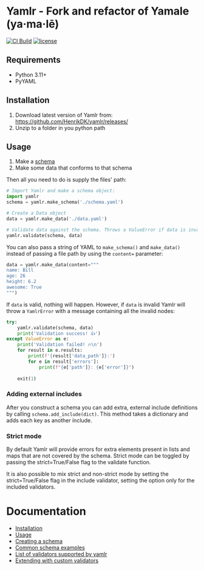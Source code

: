 # Yamlr - Fork and refactor of Yamale (ya·ma·lē)
[![CI Build](https://github.com/HenrikDK/yamlr/actions/workflows/ci-build.yaml/badge.svg)](https://github.com/HenrikDK/yamlr/actions/workflows/ci-build.yaml)
[![license](https://img.shields.io/github/license/HenrikDK/yamlr.svg)](https://github.com/HenrikDK/Yamlr/blob/main/LICENSE)

## Requirements
* Python 3.11+
* PyYAML

## Installation
1. Download latest version of Yamlr from: https://github.com/HenrikDK/yamlr/releases/
2. Unzip to a folder in you python path

## Usage
1. Make a [schema](docs/schema.md)
2. Make some data that conforms to that schema

Then all you need to do is supply the files' path:
```python
# Import Yamlr and make a schema object:
import yamlr
schema = yamlr.make_schema('./schema.yaml')

# Create a Data object
data = yamlr.make_data('./data.yaml')

# Validate data against the schema. Throws a ValueError if data is invalid.
yamlr.validate(schema, data)
```

You can also pass a string of YAML to `make_schema()` and `make_data()` instead of passing a file path
by using the `content=` parameter:

```python
data = yamlr.make_data(content="""
name: Bill
age: 26
height: 6.2
awesome: True
""")
```

If `data` is valid, nothing will happen. However, if `data` is invalid Yamlr will throw a
`YamlrError` with a message containing all the invalid nodes:
```python
try:
    yamlr.validate(schema, data)
    print('Validation success! 👍')
except ValueError as e:
    print('Validation failed! ️‍🔥\n')
    for result in e.results:
        print(f'{result['data_path']}:')
        for e in result['errors']:
            print(f"{e['path']}: {e['error']}")
    
    exit(1)
```

### Adding external includes
After you construct a schema you can add extra, external include definitions by calling `schema.add_include(dict)`. This method takes a dictionary and adds each key as another include.

### Strict mode
By default Yamlr will provide errors for extra elements present in lists and maps that are not covered by the schema. Strict mode can be toggled by passing the strict=True/False flag to the validate function.

It is also possible to mix strict and non-strict mode by setting the strict=True/False flag in the include validator, setting the option only for the included validators.

# Documentation
- [Installation](#installation)
- [Usage](#usage)
- [Creating a schema](docs/schema.md)
- [Common schema examples](docs/examples.md)
- [List of validators supported by yamlr](docs/validators.md)
- [Extending with custom validators](docs/extending.md)